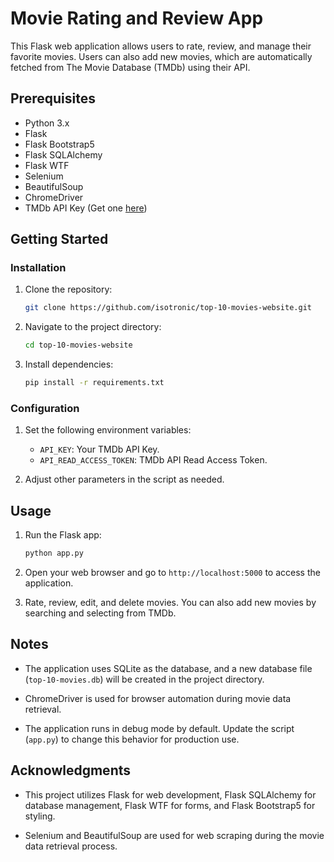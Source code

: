 # Movie Rating and Review App

This Flask web application allows users to rate, review, and manage their favorite movies. Users can also add new movies, which are automatically fetched from The Movie Database (TMDb) using their API.

## Prerequisites

- Python 3.x
- Flask
- Flask Bootstrap5
- Flask SQLAlchemy
- Flask WTF
- Selenium
- BeautifulSoup
- ChromeDriver
- TMDb API Key (Get one [here](https://www.themoviedb.org/documentation/api))

## Getting Started

### Installation

1. Clone the repository:
   ```bash
   git clone https://github.com/isotronic/top-10-movies-website.git
   ```

2. Navigate to the project directory:
   ```bash
   cd top-10-movies-website
   ```

3. Install dependencies:
   ```bash
   pip install -r requirements.txt
   ```

### Configuration

1. Set the following environment variables:
   - `API_KEY`: Your TMDb API Key.
   - `API_READ_ACCESS_TOKEN`: TMDb API Read Access Token.

2. Adjust other parameters in the script as needed.

## Usage

1. Run the Flask app:
   ```bash
   python app.py
   ```

2. Open your web browser and go to `http://localhost:5000` to access the application.

3. Rate, review, edit, and delete movies. You can also add new movies by searching and selecting from TMDb.

## Notes

- The application uses SQLite as the database, and a new database file (`top-10-movies.db`) will be created in the project directory.

- ChromeDriver is used for browser automation during movie data retrieval.

- The application runs in debug mode by default. Update the script (`app.py`) to change this behavior for production use.

## Acknowledgments

- This project utilizes Flask for web development, Flask SQLAlchemy for database management, Flask WTF for forms, and Flask Bootstrap5 for styling.

- Selenium and BeautifulSoup are used for web scraping during the movie data retrieval process.
